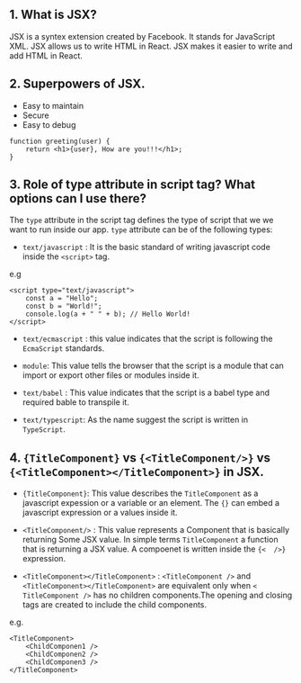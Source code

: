 ## 1. What is JSX?

JSX is a syntex extension created by Facebook. It stands for JavaScript XML. JSX allows us to write HTML in React. JSX makes it easier to write and add HTML in React.

## 2. Superpowers of JSX.

- Easy to maintain
- Secure
- Easy to debug

```
function greeting(user) {
    return <h1>{user}, How are you!!!</h1>;
}
```

## 3. Role of type attribute in script tag? What options can I use there?

The `type` attribute in the script tag defines the type of script that we we want to run inside our app.
`type` attribute can be of the following types:

- `text/javascript` : It is the basic standard of writing javascript code inside the `<script>` tag.

e.g

```
<script type="text/javascript">
    const a = "Hello";
    const b = "World!";
    console.log(a + " " + b); // Hello World!
</script>
```

- `text/ecmascript` : this value indicates that the script is following the `EcmaScript` standards.

- `module`: This value tells the browser that the script is a module that can import or export other files or modules inside it.

- `text/babel` : This value indicates that the script is a babel type and required bable to transpile it.

- `text/typescript`: As the name suggest the script is written in `TypeScript`.

## 4. `{TitleComponent}` vs `{<TitleComponent/>}` vs `{<TitleComponent></TitleComponent>}` in JSX.

- `{TitleComponent}`: This value describes the `TitleComponent` as a javascript expession or a variable or an element.
The `{}` can embed a javascript expression or a values inside it.

- `<TitleComponent/>` : This value represents a Component that is basically returning Some JSX value. In simple terms `TitleComponent` a function that is returning a JSX value.
A compoenet is written inside the `{<  />}` expression.

- `<TitleComponent></TitleComponent>` :  `<TitleComponent />` and `<TitleComponent></TitleComponent>` are equivalent only when `< TitleComponent />` has no children components.The opening and closing tags are created to include the child components.

e.g.

```
<TitleComponent>
    <ChildComponen1 />
    <ChildComponen2 />
    <ChildComponen3 />
</TitleComponent>
